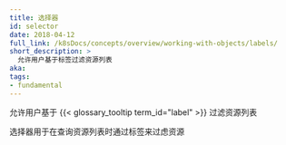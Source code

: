 ```yaml
---
title: 选择器
id: selector
date: 2018-04-12
full_link: /k8sDocs/concepts/overview/working-with-objects/labels/
short_description: >
  允许用户基于标签过滤资源列表
aka:
tags:
- fundamental
---
```

允许用户基于
{{< glossary_tooltip term_id="label" >}}
过滤资源列表
<!--more-->

选择器用于在查询资源列表时通过标签来过虑资源
